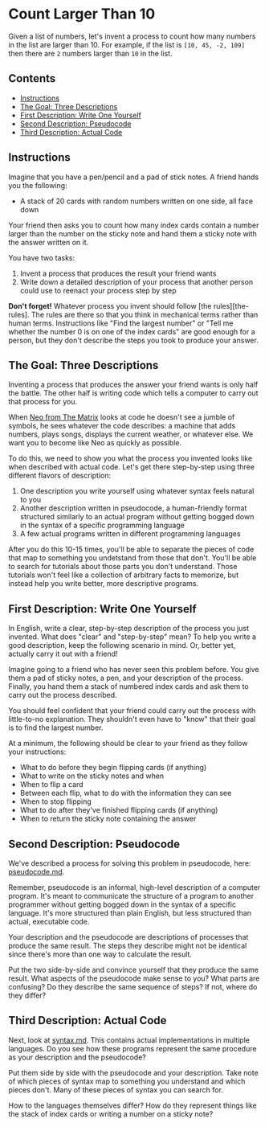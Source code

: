 # Count Larger Than 10

Given a list of numbers, let's invent a process to count how many numbers in the list are larger than 10.  For example, if the list is `[10, 45, -2, 109]` then there are `2` numbers larger than `10` in the list.

## Contents <!-- omit in toc -->

- [Instructions](#instructions)
- [The Goal: Three Descriptions](#the-goal-three-descriptions)
- [First Description: Write One Yourself](#first-description-write-one-yourself)
- [Second Description: Pseudocode](#second-description-pseudocode)
- [Third Description: Actual Code](#third-description-actual-code)

## Instructions

Imagine that you have a pen/pencil and a pad of stick notes. A friend hands you the following:

- A stack of 20 cards with random numbers written on one side, all face down

Your friend then asks you to count how many index cards contain a number larger than the number on the sticky note and hand them a sticky note with the answer written on it.

You have two tasks:

1. Invent a process that produces the result your friend wants
1. Write down a detailed description of your process that another person could use to reenact your process step by step

**Don't forget!**  Whatever process you invent should follow [the rules][the-rules]. The rules are there so that you think in mechanical terms rather than human terms.  Instructions like "Find the largest number" or "Tell me whether the number 0 is on one of the index cards" are good enough for a person, but they don't describe the steps you took to produce your answer.

## The Goal: Three Descriptions

Inventing a process that produces the answer your friend wants is only half the battle. The other half is writing code which tells a computer to carry out that process for you.

When [Neo from The Matrix](https://www.youtube.com/watch?v=3vAnuBtyEYE) looks at code he doesn't see a jumble of symbols, he sees whatever the code describes: a machine that adds numbers, plays songs, displays the current weather, or whatever else. We want you to become like Neo as quickly as possible.

To do this, we need to show you what the process you invented looks like when described with actual code. Let's get there step-by-step using three different flavors of description:

1. One description you write yourself using whatever syntax feels natural to you
1. Another description written in pseudocode, a human-friendly format structured similarly to an actual program without getting bogged down in the syntax of a specific programming language
1. A few actual programs written in different programming languages

After you do this 10-15 times, you'll be able to separate the pieces of code that map to something you undetstand from those that don't. You'll be able to search for tutorials about those parts you don't understand. Those tutorials won't feel like a collection of arbitrary facts to memorize, but instead help you write better, more descriptive programs.

## First Description: Write One Yourself

In English, write a clear, step-by-step description of the process you just invented.  What does "clear" and "step-by-step" mean? To help you write a good description, keep the following scenario in mind. Or, better yet, actually carry it out with a friend!

Imagine going to a friend who has never seen this problem before. You give them a pad of sticky notes, a pen, and your description of the process. Finally, you hand them a stack of numbered index cards and ask them to carry out the process described.

You should feel confident that your friend could carry out the process with little-to-no explanation. They shouldn't even have to "know" that their goal is to find the largest number.

At a minimum, the following should be clear to your friend as they follow your instructions:

- What to do before they begin flipping cards (if anything)
- What to write on the sticky notes and when
- When to flip a card
- Between each flip, what to do with the information they can see
- When to stop flipping
- What to do after they've finished flipping cards (if anything)
- When to return the sticky note containing the answer

## Second Description: Pseudocode

We've described a process for solving this problem in pseudocode, here: [pseudocode.md](pseudocode.md).

Remember, pseudocode is an informal, high-level description of a computer program. It's meant to communicate the structure of a program to another programmer without getting bogged down in the syntax of a specific language.  It's more structured than plain English, but less structured than actual, executable code.

Your description and the pseudocode are descriptions of processes that produce the same result. The steps they describe might not be identical since there's more than one way to calculate the result.

Put the two side-by-side and convince yourself that they produce the same result.  What aspects of the pseudocode make sense to you?  What parts are confusing? Do they describe the same sequence of steps?  If not, where do they differ?

## Third Description: Actual Code

Next, look at [syntax.md](syntax.md). This contains actual implementations in multiple languages. Do you see how these programs represent the same procedure as your description and the pseudocode?

Put them side by side with the pseudocode and your description.  Take note of which pieces of syntax map to something you understand and which pieces don't.  Many of these pieces of syntax you can search for.

How to the languages themselves differ? How do they represent things like the stack of index cards or writing a number on a sticky note?
